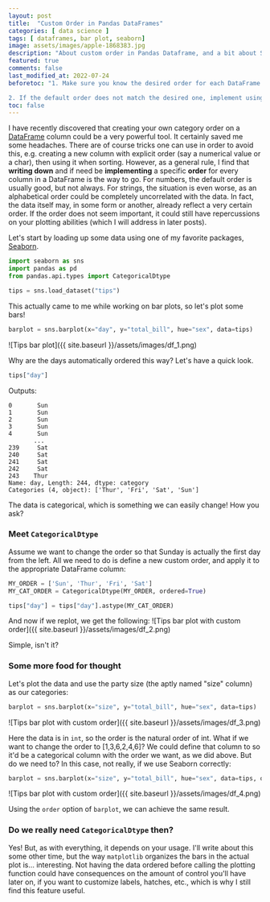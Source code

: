 ```yaml
---
layout: post
title:  "Custom Order in Pandas DataFrames"
categories: [ data science ]
tags: [ dataframes, bar plot, seaborn]
image: assets/images/apple-1868383.jpg
description: "About custom order in Pandas Dataframe, and a bit about Seaborn barplot."
featured: true
comments: false
last_modified_at: 2022-07-24
beforetoc: "1. Make sure you know the desired order for each DataFrame column. 

2. If the default order does not match the desired one, implement using CategoricalDtype!"
toc: false
---
```


I have recently discovered that creating your own category order on a <a href="https://pandas.pydata.org/pandas-docs/stable/reference/api/pandas.DataFrame.html" target="_blank">DataFrame</a> column could be a very powerful tool. It certainly saved me some headaches. 
There are of course tricks one can use in order to avoid this, e.g. creating a new column with explicit order (say a numerical value or a char), then using it when sorting.
However, as a general rule, I find that **writing down** and if need be **implementing** a specific **order** for every column in a DataFrame is the way to go. 
For numbers, the default order is usually good, but not always. 
For strings, the situation is even worse, as an alphabetical order could be completely uncorrelated with the data. 
In fact, the data itself may, in some form or another, already reflect a very certain order. If the order does not seem important, it could still have repercussions on your plotting abilities (which I will address in later posts).

Let's start by loading up some data using one of my favorite packages, <a href="https://seaborn.pydata.org/" target="_blank">Seaborn</a>.
```python
import seaborn as sns
import pandas as pd
from pandas.api.types import CategoricalDtype

tips = sns.load_dataset("tips")
```
This actually came to me while working on bar plots, so let's plot some bars!

```python
barplot = sns.barplot(x="day", y="total_bill", hue="sex", data=tips)
```
![Tips bar plot]({{ site.baseurl }}/assets/images/df_1.png)

Why are the days automatically ordered this way? Let's have a quick look.
```python
tips["day"]
```
Outputs:
```
0       Sun
1       Sun
2       Sun
3       Sun
4       Sun
       ... 
239     Sat
240     Sat
241     Sat
242     Sat
243    Thur
Name: day, Length: 244, dtype: category
Categories (4, object): ['Thur', 'Fri', 'Sat', 'Sun']
```

The data is categorical, which is something we can easily change! How you ask?

### Meet `CategoricalDtype`
Assume we want to change the order so that Sunday is actually the first day from the left. All we need to do is define a new custom order, and apply it to the appropriate DataFrame column:

```python
MY_ORDER = ['Sun', 'Thur', 'Fri', 'Sat']
MY_CAT_ORDER = CategoricalDtype(MY_ORDER, ordered=True)

tips["day"] = tips["day"].astype(MY_CAT_ORDER)
```

And now if we replot, we get the following:
![Tips bar plot with custom order]({{ site.baseurl }}/assets/images/df_2.png)

Simple, isn't it?


### Some more food for thought
Let's plot the data and use the party size (the aptly named "size" column) as our categories:
```python
barplot = sns.barplot(x="size", y="total_bill", hue="sex", data=tips)
```
![Tips bar plot with custom order]({{ site.baseurl }}/assets/images/df_3.png)


Here the data is in `int`, so the order is the natural order of int. What if we want to change the order to [1,3,6,2,4,6]? We could define that column to so it'd be a categorical column with the order we want, as we did above. But do we need to? In this case, not really, if we use Seaborn correctly:

```python
barplot = sns.barplot(x="size", y="total_bill", hue="sex", data=tips, order=[1,3,6,2,4,6])
```

![Tips bar plot with custom order]({{ site.baseurl }}/assets/images/df_4.png)

Using the `order` option of `barplot`, we can achieve the same result.


### Do we really need `CategoricalDtype` then?
Yes! But, as with everything, it depends on your usage. I'll write about this some other time, but the way `matplotlib` organizes the bars in the actual plot is... interesting. Not having the data ordered before calling the plotting function could have consequences on the amount of control you'll have later on, if you want to customize labels, hatches, etc., which is why I still find this feature useful.   
